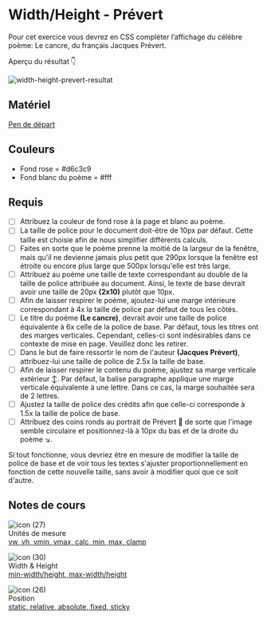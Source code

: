 # Width/Height - Prévert

Pour cet exercice vous devrez en CSS compléter l’affichage du célèbre poème: Le cancre, du français Jacques Prévert.

Aperçu du résultat 👇

![width-height-prevert-resultat](https://github.com/user-attachments/assets/0ca021d4-1a2f-4fc3-bfdb-54948ffa46f0)

## Matériel

[Pen de départ](https://codepen.io/tim-momo/pen/abjKVaQ?editors=1100)

## Couleurs
-  Fond rose = #d6c3c9
-  Fond blanc du poème = #fff

## Requis

* [ ] Attribuez la couleur de fond rose à la page et blanc au poème.
* [ ] La taille de police pour le document doit-être de 10px par défaut. Cette taille est choisie afin de nous simplifier différents calculs.
* [ ] Faites en sorte que le poème prenne la moitié de la largeur de la fenêtre, mais qu'il ne devienne jamais plus petit que 290px lorsque la fenêtre est étroite ou encore plus large que 500px lorsqu'elle est très large.
* [ ] Attribuez au poème une taille de texte correspondant au double de la taille de police attribuée au document. Ainsi, le texte de base devrait avoir une taille de 20px <b>(2x10)</b> plutôt que 10px.
* [ ] Afin de laisser respirer le poème, ajoutez-lui une marge intérieure correspondant à 4x la taille de police par défaut de tous les côtés.
* [ ] Le titre du poème <b>(Le cancre)</b>, devrait avoir une taille de police équivalente à 6x celle de la police de base. Par défaut, tous les titres ont des marges verticales. Cependant, celles-ci sont indésirables dans ce contexte de mise en page. Veuillez donc les retirer.
* [ ] Dans le but de faire ressortir le nom de l'auteur <b>(Jacques Prévert)</b>, attribuez-lui une taille de police de 2.5x la taille de base.
* [ ] Afin de laisser respirer le contenu du poème, ajustez sa marge verticale extérieur ↕️. Par défaut, la balise paragraphe applique une marge verticale équivalente à une lettre. Dans ce cas, la marge souhaitée sera de 2 lettres.
* [ ] Ajustez la taille de police des crédits afin que celle-ci corresponde à 1.5x la taille de police de base.
* [ ] Attribuez des coins ronds au portrait de Prévert 🌄 de sorte que l'image semble circulaire et positionnez-là à 10px du bas et de la droite du poème ↘️.

Si tout fonctionne, vous devriez être en mesure de modifier la taille de police de base et de voir tous les textes s'ajuster proportionnellement en fonction de cette nouvelle taille, sans avoir à modifier quoi que ce soit d'autre.


## Notes de cours

![icon (27)](https://github.com/user-attachments/assets/49b2296c-e8b5-4fd3-a964-9ff011fb69c4)<br> Unités de mesure <br> [vw, vh, vmin, vmax, calc, min, max, clamp](../css/unites-de-mesures.md)

![icon (30)](https://github.com/user-attachments/assets/598704e7-21b0-4b1d-b31b-f553b0c4e2d8)<br> Width & Height <br> [min-width/height, max-width/height](../css/width-height.md)

![icon (26)](https://github.com/user-attachments/assets/c9bb1178-37aa-4a3e-bbcd-d40cddf45e66)<br> Position <br> [static, relative, absolute, fixed, sticky](../css/position.md)
